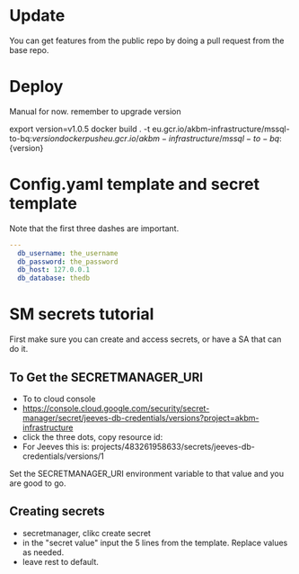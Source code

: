 # Update
You can get features from the public repo by doing a pull request from the base repo.

# Deploy

Manual for now.  remember to upgrade version

export version=v1.0.5
docker build . -t eu.gcr.io/akbm-infrastructure/mssql-to-bq:${version}
docker push eu.gcr.io/akbm-infrastructure/mssql-to-bq:${version}

# Config.yaml template and secret template
Note that the first three dashes are important.
```yaml
---
  db_username: the_username
  db_password: the_password
  db_host: 127.0.0.1
  db_database: thedb
```

# SM secrets tutorial
First make sure you can create and access secrets, or have a SA that can do it.
## To Get the SECRETMANAGER_URI
- To to cloud console
- https://console.cloud.google.com/security/secret-manager/secret/jeeves-db-credentials/versions?project=akbm-infrastructure
- click the three dots, copy resource id:
- For Jeeves this is: projects/483261958633/secrets/jeeves-db-credentials/versions/1

Set the SECRETMANAGER_URI environment variable to that value and you are good to go.

## Creating secrets
- secretmanager, clikc create secret
- in the "secret value" input the 5 lines from the template.  Replace values as needed.
- leave rest to default.